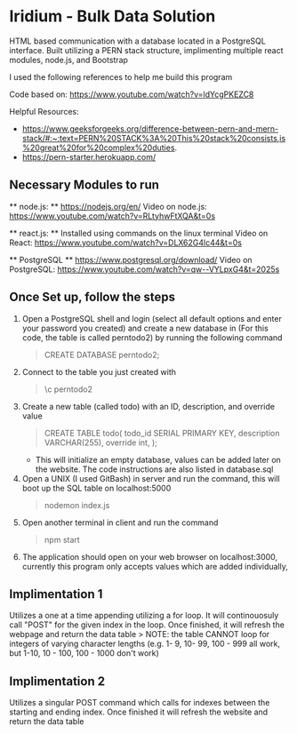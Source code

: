 # Iridium - Bulk Data Solution
HTML based communication with a database located in a PostgreSQL interface. Built utilizing a PERN stack structure, implimenting multiple react modules, node.js, and Bootstrap

I used the following references to help me build this program

Code based on: https://www.youtube.com/watch?v=ldYcgPKEZC8

Helpful Resources:
- https://www.geeksforgeeks.org/difference-between-pern-and-mern-stack/#:~:text=PERN%20STACK%3A%20This%20stack%20consists,is%20great%20for%20complex%20duties.
- https://pern-starter.herokuapp.com/

## Necessary Modules to run

** node.js: ** https://nodejs.org/en/ 
Video on node.js: https://www.youtube.com/watch?v=RLtyhwFtXQA&t=0s

** react.js: ** Installed using commands on the linux terminal
Video on React: https://www.youtube.com/watch?v=DLX62G4lc44&t=0s 

** PostgreSQL ** https://www.postgresql.org/download/
Video on PostgreSQL: https://www.youtube.com/watch?v=qw--VYLpxG4&t=2025s

## Once Set up, follow the steps 
1) Open a PostgreSQL shell and login (select all default options and enter your password you created) and create a new database in (For this code, the table is called perntodo2) by running the following command 
    > CREATE DATABASE perntodo2;
2) Connect to the table you just created with
    > \c perntodo2
3) Create a new table (called todo) with an ID, description, and override value
    > CREATE TABLE todo(
    > todo_id SERIAL PRIMARY KEY,
    > description VARCHAR(255),
    > override int,
    > );
    - This will initialize an empty database, values can be added later on the website. The code instructions are also listed in database.sql
4) Open a UNIX (I used GitBash) in server and run the command, this will boot up the SQL table on localhost:5000
    > nodemon index.js
5) Open another terminal in client and run the command
    > npm start
6) The application should open on your web browser on localhost:3000, currently this program only accepts values which are added individually,

## Implimentation 1
Utilizes a one at a time appending utilizing a for loop. It will continouosuly call "POST" for the given index in the loop. Once finished, it will refresh the webpage and return the data table
        > NOTE: the table CANNOT loop for integers of varying character lengths (e.g. 1- 9, 10- 99, 100 - 999 all work, but 1-10, 10 - 100, 100 - 1000 don't work)

## Implimentation 2
Utilizes a singular POST command which calls for indexes between the starting and ending index. Once finished it will refresh the website and return the data table
